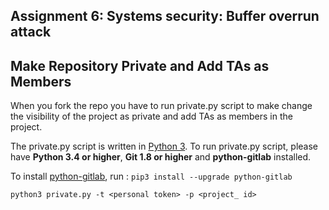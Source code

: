## Assignment 6: Systems security: Buffer overrun attack

## Make Repository Private and Add TAs as Members
When you fork the repo you have to run private.py script to make
change the visibility of the project as private and add TAs as members
in the project.

The private.py script is written in [Python 3](https://www.python.org/). 
To run private.py script, please have 
**Python 3.4 or higher**, **Git 1.8 or higher** and **python-gitlab** installed.

To install [python-gitlab](https://python-gitlab.readthedocs.io/en/stable/), run :
`pip3 install --upgrade python-gitlab`

```
python3 private.py -t <personal token> -p <project_ id>
```

